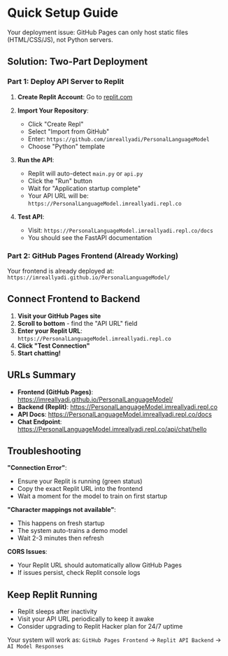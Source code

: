 # Quick Setup Guide

Your deployment issue: GitHub Pages can only host static files (HTML/CSS/JS), not Python servers.

## Solution: Two-Part Deployment

### Part 1: Deploy API Server to Replit

1. **Create Replit Account**: Go to [replit.com](https://replit.com)

2. **Import Your Repository**:
   - Click "Create Repl"
   - Select "Import from GitHub" 
   - Enter: `https://github.com/imreallyadi/PersonalLanguageModel`
   - Choose "Python" template

3. **Run the API**:
   - Replit will auto-detect `main.py` or `api.py`
   - Click the "Run" button
   - Wait for "Application startup complete"
   - Your API URL will be: `https://PersonalLanguageModel.imreallyadi.repl.co`

4. **Test API**:
   - Visit: `https://PersonalLanguageModel.imreallyadi.repl.co/docs`
   - You should see the FastAPI documentation

### Part 2: GitHub Pages Frontend (Already Working)

Your frontend is already deployed at: `https://imreallyadi.github.io/PersonalLanguageModel/`

## Connect Frontend to Backend

1. **Visit your GitHub Pages site**
2. **Scroll to bottom** - find the "API URL" field
3. **Enter your Replit URL**: `https://PersonalLanguageModel.imreallyadi.repl.co`
4. **Click "Test Connection"**
5. **Start chatting!**

## URLs Summary

- **Frontend (GitHub Pages)**: https://imreallyadi.github.io/PersonalLanguageModel/
- **Backend (Replit)**: https://PersonalLanguageModel.imreallyadi.repl.co
- **API Docs**: https://PersonalLanguageModel.imreallyadi.repl.co/docs
- **Chat Endpoint**: https://PersonalLanguageModel.imreallyadi.repl.co/api/chat/hello

## Troubleshooting

**"Connection Error"**: 
- Ensure your Replit is running (green status)
- Copy the exact Replit URL into the frontend
- Wait a moment for the model to train on first startup

**"Character mappings not available"**:
- This happens on fresh startup
- The system auto-trains a demo model
- Wait 2-3 minutes then refresh

**CORS Issues**:
- Your Replit URL should automatically allow GitHub Pages
- If issues persist, check Replit console logs

## Keep Replit Running

- Replit sleeps after inactivity
- Visit your API URL periodically to keep it awake
- Consider upgrading to Replit Hacker plan for 24/7 uptime

Your system will work as:
`GitHub Pages Frontend` → `Replit API Backend` → `AI Model Responses`